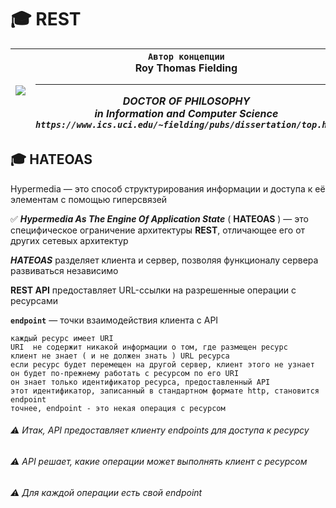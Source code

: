 # :mortar_board: REST

| ![](https://pbs.twimg.com/profile_images/2195030209/roy_fielding_sq.jpg) | <img width="800"/>`Автор концепции`<br/>**Roy Thomas Fielding**<br/><hr/>_DOCTOR OF PHILOSOPHY_<br/>_in Information and Computer Science_<br/>_`https://www.ics.uci.edu/~fielding/pubs/dissertation/top.htm`_<br/> |
|-|-|

## :mortar_board: HATEOAS

Hypermedia — это способ структурирования информации 
и доступа к её элементам с помощью гиперсвязей

✅ **_Hypermedia As The Engine Of Application State_** ( **HATEOAS** ) — это специфическое ограничение архитектуры **REST**, отличающее его от других сетевых архитектур

**_HATEOAS_** разделяет клиента и сервер, позволяя функционалу сервера развиваться независимо

**REST API**  предоставляет URL-ссылки на разрешенные операции с ресурсами

**`endpoint`** — точки взаимодействия клиента с API

`каждый ресурс имеет URI`<br/>
`URI  не содержит никакой информации о том, где размещен ресурс`<br/>
`клиент не знает ( и не должен знать ) URL ресурса`<br/>
`если ресурс будет перемещен на другой сервер, клиент этого не узнает`<br/>
`он будет по-прежнему работать с ресурсом по его URI`<br/>
`он знает только идентификатор ресурса, предоставленный API`<br/>
`этот идентификатор, записанный в стандартном формате http, становится  endpoint`<br/>
`точнее, endpoint - это некая операция с ресурсом`<br/>

###### ⚠️ Итак, API предоставляет клиенту  endpoints  для доступа к ресурсу
###### ⚠️ API решает, какие операции может выполнять клиент с ресурсом
###### ⚠️ Для каждой операции есть свой endpoint
